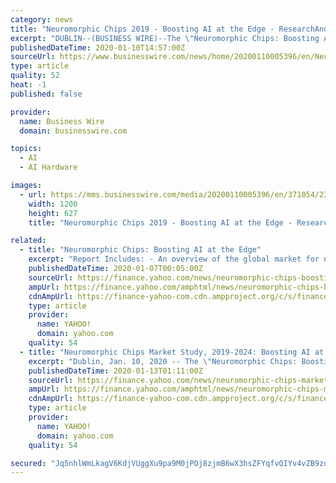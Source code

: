 ```yaml
---
category: news
title: "Neuromorphic Chips 2019 - Boosting AI at the Edge - ResearchAndMarkets.com"
excerpt: "DUBLIN--(BUSINESS WIRE)--The \"Neuromorphic Chips: Boosting AI at the Edge\" report has been added to ResearchAndMarkets.com's offering. The Report Includes: An overview of the global market for neuromorphic chip and discussion on its future market potential An understanding of the current state of neuromorphic computing and neuromorphic chip ..."
publishedDateTime: 2020-01-10T14:57:00Z
sourceUrl: https://www.businesswire.com/news/home/20200110005396/en/Neuromorphic-Chips-2019---Boosting-AI-Edge
type: article
quality: 52
heat: -1
published: false

provider:
  name: Business Wire
  domain: businesswire.com

topics:
  - AI
  - AI Hardware

images:
  - url: https://mms.businesswire.com/media/20200110005396/en/371054/23/ResearchAndMarkets_800px.jpg
    width: 1200
    height: 627
    title: "Neuromorphic Chips 2019 - Boosting AI at the Edge - ResearchAndMarkets.com"

related:
  - title: "Neuromorphic Chips: Boosting AI at the Edge"
    excerpt: "Report Includes: - An overview of the global market for neuromorphic chip and discussion on its future market potential Read the full report: https://www.reportlinker.com/p05837263/?utm_source=PRN - A"
    publishedDateTime: 2020-01-07T00:05:00Z
    sourceUrl: https://finance.yahoo.com/news/neuromorphic-chips-boosting-ai-edge-210500776.html
    ampUrl: https://finance.yahoo.com/amphtml/news/neuromorphic-chips-boosting-ai-edge-210500776.html
    cdnAmpUrl: https://finance-yahoo-com.cdn.ampproject.org/c/s/finance.yahoo.com/amphtml/news/neuromorphic-chips-boosting-ai-edge-210500776.html
    type: article
    provider:
      name: YAHOO!
      domain: yahoo.com
    quality: 54
  - title: "Neuromorphic Chips Market Study, 2019-2024: Boosting AI at the Edge"
    excerpt: "Dublin, Jan. 10, 2020 -- The \"Neuromorphic Chips: Boosting AI at the Edge\" report has been added to ResearchAndMarkets.com's offering. This report includes:."
    publishedDateTime: 2020-01-13T01:11:00Z
    sourceUrl: https://finance.yahoo.com/news/neuromorphic-chips-market-study-2019-104427919.html
    ampUrl: https://finance.yahoo.com/amphtml/news/neuromorphic-chips-market-study-2019-104427919.html
    cdnAmpUrl: https://finance-yahoo-com.cdn.ampproject.org/c/s/finance.yahoo.com/amphtml/news/neuromorphic-chips-market-study-2019-104427919.html
    type: article
    provider:
      name: YAHOO!
      domain: yahoo.com
    quality: 54

secured: "Jq5nhlWmLkagV6KdjVUggXu9pa9M0jPOj8zjmB6wX3hsZFYqfvQIYv4vZB9zqWQCTc6E7x9BwUyOQYxNREBTBuxZfRHzCwl7T39zbrLQvY68Z/NxOZt/h5jtEz/xWs8s+C90Iwd4sHmdVKpEse+ixeEk+j+R2SnIFUkBPIqp2N5RCNOyC099LxCZqL49UwBEn5tpfdyyJwI/T9mqPzuwNdT/hoUAVSayo6aGIugGqk9rQMIlFKscg56v/EKbaOIslGvHLLD1At352G/K/UCFBrQXNZTnVoliUXxs+cjS/joNug25mPE2BoiuBqGkHRWT6ndKoctoqOOUbugKtZI9RLy44DgmOpigERaHVWuK2YPMXzBaIUfOIml/XilfEyz4KEd0Ndt5tfxpMo75kQjsfrUi23PCcLvH5TseSR8QbD4fNPh3TO+3V7ycARTumg8QqpJ6/rDtw/WT07OnnJbGpQ==;hu9es5NQcixSURFhg2ZoEw=="
---
```


